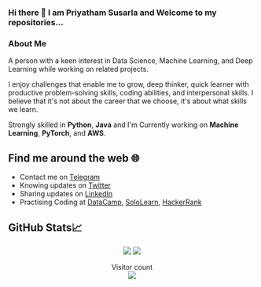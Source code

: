 ### Hi there 👋 I am Priyatham Susarla and Welcome to my repositories...


<!--
**priyathamhub/priyathamhub** is a ✨ _special_ ✨ repository because its `README.md` (this file) appears on your GitHub profile.

Here are some ideas to get you started:

- 🔭 I’m currently working on ...
- 🌱 I’m currently learning ...
- 👯 I’m looking to collaborate on ...
- 🤔 I’m looking for help with ...
- 💬 Ask me about ...
- 📫 How to reach me: ...
- 😄 Pronouns: ...
- ⚡ Fun fact: ...
-->

### About Me

A person with a keen interest in Data Science, Machine Learning, and Deep Learning while working on related projects.

I enjoy challenges that enable me to grow, deep thinker, quick learner with productive problem-solving skills, coding abilities, and interpersonal skills.
I believe that it's not about the career that we choose, it's about what skills we learn.

Strongly skilled in **Python**, **Java** and I'm Currently working on **Machine Learning**, **PyTorch**, and **AWS**.

## Find me around the web :globe_with_meridians:

- Contact me on <a href="https://t.me/thedaredevilsolves/">Telegram</a> 
- Knowing updates on <a href="https://twitter.com/thepriyathams">Twitter</a>
- Sharing updates on <a href="https://www.linkedin.com/in/priyathamhub/">LinkedIn</a>
- Practising Coding at <a href="https://www.datacamp.com/profile/priyathamsarla/">DataCamp</a>, <a href="https://www.sololearn.com/Profile/12036583/">SoloLearn</a>, <a href="https://www.hackerrank.com/priyathamhc004/">HackerRank</a>

## GitHub Stats&#x1f4c8; 
<p align = "center">
  <img src = "https://github-readme-stats.vercel.app/api?username=priyathamhub&show_icons=true&theme=tokyonight&line_height=27">
  <img src = "https://github-readme-stats.vercel.app/api/top-langs/?username=priyathamhub&hide=css,java,htmll&theme=tokyonight">
</p>

<p align="center"> 
  Visitor count<br>
  <img src="https://profile-counter.glitch.me/priyathamhub/count.svg" />
</p>
